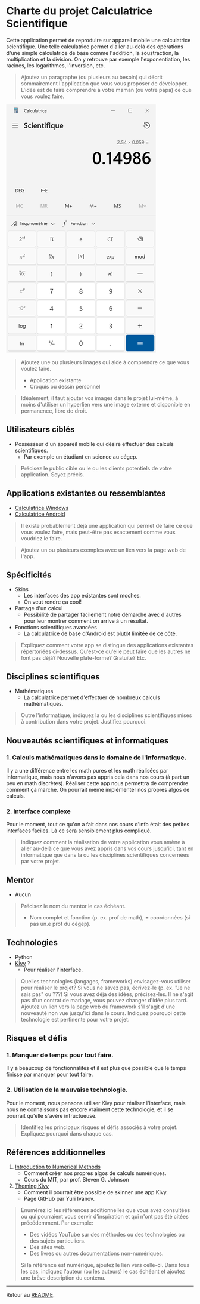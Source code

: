
# Charte du projet Calculatrice Scientifique

Cette application permet de reproduire sur appareil mobile une calculatrice scientifique.
Une telle calculatrice permet d'aller au-delà des opérations d'une simple calculatrice de base 
comme l'addition, la soustraction, la multiplication et la division. 
On y retrouve par exemple l'exponentiation, les racines, les logarithmes,
l'inversion, etc.

> Ajoutez un paragraphe (ou plusieurs au besoin) qui décrit sommairement l'application que vous vous proposer de développer.
> L'idée est de faire comprendre à votre maman (ou votre papa) ce que vous voulez faire.

![calculatrice](calculatrice.png)

> Ajoutez une ou plusieurs images qui aide à comprendre ce que vous
> voulez faire.
>  - Application existante
>  - Croquis ou dessin personnel

> Idéalement, il faut ajouter vos images dans le projet lui-même,
> à moins d'utiliser un hyperlien vers une image externe et 
> disponible en permanence, libre de droit.

## Utilisateurs ciblés

- Possesseur d'un appareil mobile qui désire effectuer des calculs scientifiques.
  - Par exemple un étudiant en science au cégep.

> Précisez le public cible ou le ou les clients potentiels de votre application.
> Soyez précis.

## Applications existantes ou ressemblantes

- [Calculatrice Windows](https://apps.microsoft.com/detail/9WZDNCRFHVN5?hl=fr-ca&gl=CA)
- [Calculatrice Android](https://play.google.com/store/apps/details?id=com.google.android.calculator&hl=fr_CA&gl=US&pli=1)

> Il existe probablement déjà une application qui permet de faire
> ce que vous voulez faire, mais peut-être pas exactement comme vous voudriez
> le faire. 

> Ajoutez un ou plusieurs exemples avec un lien vers la page web de l'app.

## Spécificités

- Skins
  - Les interfaces des app existantes sont moches. 
  - On veut rendre ça cool!
- Partage d'un calcul
  - Possibilité de partager facilement notre démarche avec d'autres pour leur montrer comment on arrive à un résultat.
- Fonctions scientifiques avancées
  - La calculatrice de base d'Android est plutôt limitée de ce côté.

> Expliquez comment votre app se distingue des applications existantes
> répertoriées ci-dessus. Qu'est-ce qu'elle peut faire que les autres ne 
> font pas déjà? Nouvelle plate-forme? Gratuite? Etc.

## Disciplines scientifiques

- Mathématiques
  - La calculatrice permet d'effectuer de nombreux calculs mathématiques. 

> Outre l'informatique, indiquez la ou les disciplines scientifiques
> mises à contribution dans votre projet. Justifiez pourquoi.

## Nouveautés scientifiques et informatiques

### 1. Calculs mathématiques dans le domaine de l'informatique.

Il y a une différence entre les math pures et les math réalisées
par informatique, mais nous n'avons pas appris cela dans nos cours
(à part un peu en math discrètes).
Réaliser cette app nous permettra de comprendre comment ça marche.
On pourrait même implémenter nos propres algos de calculs.

### 2. Interface complexe

Pour le moment, tout ce qu'on a fait dans nos cours d'info était
des petites interfaces faciles. Là ce sera sensiblement plus compliqué.

> Indiquez comment la réalisation de votre application vous amène à aller
> au-delà ce que vous avez appris dans vos cours jusqu'ici, tant
> en informatique que dans la ou les disciplines scientifiques concernées
> par votre projet.

## Mentor

- Aucun

> Précisez le nom du mentor le cas échéant. 
> - Nom complet et fonction (p. ex. prof de math), ± coordonnées (si pas un.e prof du cégep).

## Technologies

- Python
- [Kivy](https://kivy.org/) ?
  - Pour réaliser l'interface. 

> Quelles technologies (langages, frameworks) envisagez-vous utiliser pour
> réaliser le projet? 
> Si vous ne savez pas, écrivez-le (p. ex. "Je ne sais pas" ou ???) 
> Si vous avez déjà des idées, précisez-les.
> Il ne s'agit pas d'un contrat de mariage, vous pouvez changer d'idée plus tard.
> Ajoutez un lien vers la page web du framework s'il s'agit d'une nouveauté
> non vue jusqu'ici dans le cours.
> Indiquez pourquoi cette technologie est pertinente pour votre projet.

## Risques et défis

### 1. Manquer de temps pour tout faire.
Il y a beaucoup de fonctionnalités et il est plus que possible
que le temps finisse par manquer pour tout faire.

### 2. Utilisation de la mauvaise technologie.
Pour le moment, nous pensons utiliser Kivy pour réaliser l'interface, 
mais nous ne connaissons pas encore vraiment cette technologie, et il se pourrait
qu'elle s'avère infructueuse.

> Identifiez les principaux risques et défis associés à votre
> projet. Expliquez pourquoi dans chaque cas.

## Références additionnelles

1. [Introduction to Numerical Methods](https://ocw.mit.edu/courses/18-335j-introduction-to-numerical-methods-spring-2019/)
   - Comment créer nos propres algos de calculs numériques.
   - Cours du MIT, par prof. Steven G. Johnson
2. [Theming Kivy](https://github.com/kivy/kivy/wiki/Theming-Kivy)
   - Comment il pourrait être possible de skinner une app Kivy.
   - Page GitHub par Yuri Ivanov.

> Énumérez ici les références additionnelles que vous avez 
> consultées ou qui pourraient vous servir d'inspiration
> et qui n'ont pas été citées précédemment.
> Par exemple:
> - Des vidéos YouTube sur des méthodes ou des technologies ou des sujets particuliers.
> - Des sites web.
> - Des livres ou autres documentations non-numériques.
> 
> Si la référence est numérique, ajoutez le lien vers celle-ci.
> Dans tous les cas, indiquez l'auteur (ou les auteurs) le cas échéant
> et ajoutez une brève description du contenu.

---

Retour au [README](../README.md).
